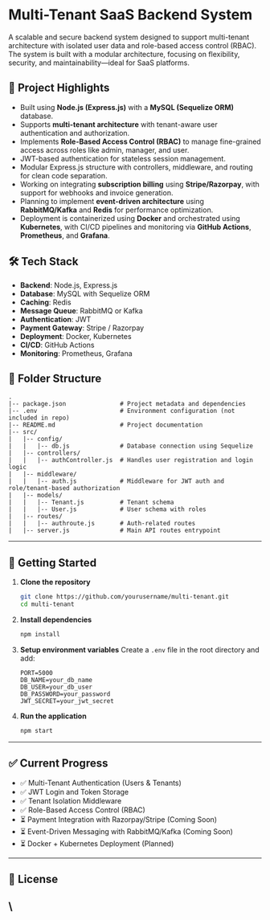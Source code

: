 
# Multi-Tenant SaaS Backend System

A scalable and secure backend system designed to support multi-tenant architecture with isolated user data and role-based access control (RBAC). The system is built with a modular architecture, focusing on flexibility, security, and maintainability—ideal for SaaS platforms.

## 🚀 Project Highlights

- Built using **Node.js (Express.js)** with a **MySQL (Sequelize ORM)** database.
- Supports **multi-tenant architecture** with tenant-aware user authentication and authorization.
- Implements **Role-Based Access Control (RBAC)** to manage fine-grained access across roles like admin, manager, and user.
- JWT-based authentication for stateless session management.
- Modular Express.js structure with controllers, middleware, and routing for clean code separation.
- Working on integrating **subscription billing** using **Stripe/Razorpay**, with support for webhooks and invoice generation.
- Planning to implement **event-driven architecture** using **RabbitMQ/Kafka** and **Redis** for performance optimization.
- Deployment is containerized using **Docker** and orchestrated using **Kubernetes**, with CI/CD pipelines and monitoring via **GitHub Actions**, **Prometheus**, and **Grafana**.

## 🛠️ Tech Stack

- **Backend**: Node.js, Express.js  
- **Database**: MySQL with Sequelize ORM  
- **Caching**: Redis  
- **Message Queue**: RabbitMQ or Kafka  
- **Authentication**: JWT  
- **Payment Gateway**: Stripe / Razorpay  
- **Deployment**: Docker, Kubernetes  
- **CI/CD**: GitHub Actions  
- **Monitoring**: Prometheus, Grafana  

## 📁 Folder Structure

```
.
|-- package.json               # Project metadata and dependencies  
|-- .env                       # Environment configuration (not included in repo)  
|-- README.md                  # Project documentation  
|-- src/                       
|   |-- config/
|   |   |-- db.js              # Database connection using Sequelize  
|   |-- controllers/
|   |   |-- authController.js  # Handles user registration and login logic  
|   |-- middleware/
|   |   |-- auth.js            # Middleware for JWT auth and role/tenant-based authorization  
|   |-- models/
|   |   |-- Tenant.js          # Tenant schema  
|   |   |-- User.js            # User schema with roles  
|   |-- routes/
|   |   |-- authroute.js       # Auth-related routes  
|   |-- server.js              # Main API routes entrypoint  
```

---

## 🧪 Getting Started

1. **Clone the repository**
   ```bash
   git clone https://github.com/yourusername/multi-tenant.git
   cd multi-tenant
   ```

2. **Install dependencies**
   ```bash
   npm install
   ```

3. **Setup environment variables**
   Create a `.env` file in the root directory and add:
   ```env
   PORT=5000
   DB_NAME=your_db_name
   DB_USER=your_db_user
   DB_PASSWORD=your_password
   JWT_SECRET=your_jwt_secret
   ```

4. **Run the application**
   ```bash
   npm start
   ```

---

## ✅ Current Progress

- ✅ Multi-Tenant Authentication (Users & Tenants)
- ✅ JWT Login and Token Storage
- ✅ Tenant Isolation Middleware
- ✅ Role-Based Access Control (RBAC)
- ⏳ Payment Integration with Razorpay/Stripe (Coming Soon)
- ⏳ Event-Driven Messaging with RabbitMQ/Kafka (Coming Soon)
- ⏳ Docker + Kubernetes Deployment (Planned)

---

## 📌 License

\
---
